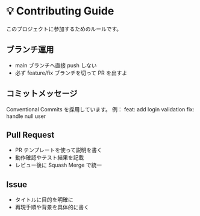 # 💡 Contributing Guide

このプロジェクトに参加するためのルールです。

## ブランチ運用

- main ブランチへ直接 push しない
- 必ず feature/fix ブランチを切って PR を出すよ

## コミットメッセージ

Conventional Commits を採用しています。
例：
feat: add login validation
fix: handle null user

## Pull Request

- PR テンプレートを使って説明を書く
- 動作確認やテスト結果を記載
- レビュー後に Squash Merge で統一

## Issue

- タイトルに目的を明確に
- 再現手順や背景を具体的に書く
